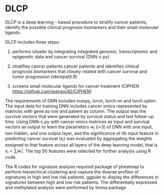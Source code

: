 # DLCP

DLCP is a deep learning - based procedure to stratify cancer patients, identify the possible clinical prognosis biomarkers and their small molecular ligands.

DLCP includes three steps:

1. performs icluster by integrating integrated genomic, transcriptomic and epigenetic data and cancer survival (DNN-c.py)

2. stratifies cancer patients cancer patients and identifies clinical prognosis biomarkers that closely related with cancer survival and tumor progression (identpatS.R)

4. screens small molecular ligands for cancer treatment (CIPHEN https://github.com/wangyc82/CIPHEN)


The requirements of DNN includes numpy, torch, torch.nn and torch.optim. The input data for training DNN includes cancer omics represented by matrices with gene as row and patient as column. The output was the survival vectors that were generated by survival status and last follow-up time. Using DNN-c.py with cancer omics matrices as input and survival vectors as output to learn the parameters $w_l$ (l=3) of DNN with one input, two hidden, and one output layer, and the significance of ith input feature in predicting cancer survival ($s_i$) was evaluated by aggregating the weights assigned to that feature across all layers of the deep learning model, that is $s_i=\sum_{l} w_l^i$. The top 50 features were selected for further analysis using R code.

The R codes for signature analysis required package of pheatmap to perform hierarchical clustering and capture the diverse profiles of signatures in high and low risk patients, ggpubr to display the differences in signatures between high and low risk patients. The differentially expressed and methylated analysis were performed by limma package
